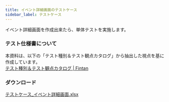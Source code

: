 ```yaml
---
title: イベント詳細画面のテストケース
sidebar_label: テストケース
---
```


イベント詳細画面を作成出来たら、単体テストを実施します。

### テスト仕様書について

本資料は、以下の「テスト種別＆テスト観点カタログ」から抽出した視点を基に作成しています。<br/>
[テスト種別＆テスト観点カタログ | Fintan](https://fintan.jp/page/1456)

### ダウンロード

[テストケース_イベント詳細画面.xlsx](テストケース_イベント詳細画面.xlsx)
